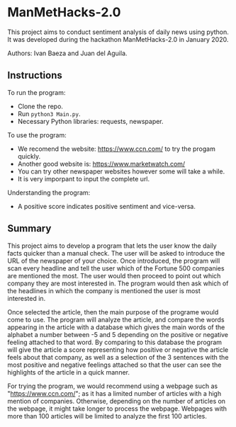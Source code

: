 # ManMetHacks-2.0
This project aims to conduct sentiment analysis of daily news using python. It was developed during the hackathon ManMetHacks-2.0 in January 2020.

Authors: Ivan Baeza and Juan del Aguila.

Instructions
------------------------------
To run the program:
- Clone the repo.
- Run `python3 Main.py`.
- Necessary Python libraries: requests, newspaper.

To use the program:
- We recomend the website: https://www.ccn.com/ to try the progam quickly.
- Another good website is: https://www.marketwatch.com/
- You can try other newspaper websites however some will take a while.
- It is very imporpant to input the complete url.

Understanding the program:
- A positive score indicates positive sentiment and vice-versa.

Summary
---------------------------------
This project aims to develop a program that lets the user know the daily facts quicker than a manual check. The user will be asked to introduce the URL of the newspaper of your choice. Once introduced, the program will scan every headline and tell the user which of the Fortune 500 companies are mentioned the most. The user would then proceed to point out which company they are most interested in. The program would then ask which of the headlines in which the company is mentioned the user is most interested in.

Once selected the article, then the main purpose of the programe would come to use. The program will analyze the article, and compare the words appearing in the article with a database which gives the main words of the alphabet a number between -5 and 5 depending on the positive or negative feeling attached to that word. By comparing to this database the program will give the article a score representing how positive or negative the article feels about that company, as well as a selection of the 3 sentences with the most positive and negative feelings attached so that the user can see the highlights of the article in a quick manner.

For trying the program, we would recommend using a webpage such as "https://www.ccn.com/"; as it has a limited number of articles with a high mention of companies. Otherwise, depending on the number of articles on the webpage, it might take longer to process the webpage. Webpages with more than 100 articles will be limited to analyze the first 100 articles.
